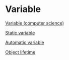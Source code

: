 # Variable



[Variable (computer science)](https://en.wikipedia.org/wiki/Variable_(computer_science))

[Static variable](https://en.wikipedia.org/wiki/Static_variable)

[Automatic variable](https://en.wikipedia.org/wiki/Automatic_variable)

[Object lifetime](https://en.wikipedia.org/wiki/Object_lifetime)

